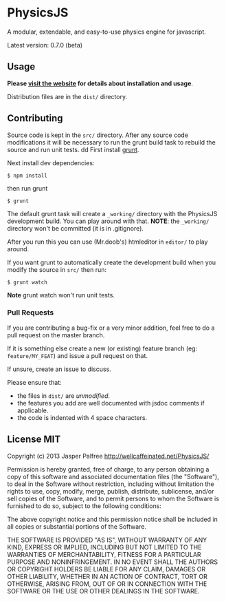 # PhysicsJS

A modular, extendable, and easy-to-use physics engine for javascript.

Latest version: 0.7.0 (beta)

## Usage

**Please [visit the website](http://wellcaffeinated.net/PhysicsJS/) for
details about installation and usage**.

Distribution files are in the `dist/` directory.

## Contributing

Source code is kept in the `src/` directory. After any source code
modifications it will be necessary to run the grunt build task to
rebuild the source and run unit tests.
dd
First install [grunt](http://gruntjs.com/).

Next install dev dependencies:

    $ npm install

then run grunt

    $ grunt

The default grunt task will create a `_working/` directory with the
PhysicsJS development build. You can play around with that.
**NOTE**: the `_working/` directory won't be committed
(it is in .gitignore).

After you run this you can use (Mr.doob's) htmleditor in `editor/` to play around.

If you want grunt to automatically create the development build
when you modify the source in `src/` then run:

    $ grunt watch

**Note** grunt watch won't run unit tests.

### Pull Requests

If you are contributing a bug-fix or a very minor addition, feel free to
do a pull request on the master branch.

If it is something else create a new (or existing) feature branch (eg: `feature/MY_FEAT`)
and issue a pull request on that.

If unsure, create an issue to discuss.

Please ensure that:

* the files in `dist/` are _unmodified_.
* the features you add are well documented with jsdoc comments if applicable.
* the code is indented with 4 space characters.

## License MIT

Copyright (c) 2013 Jasper Palfree http://wellcaffeinated.net/PhysicsJS/

Permission is hereby granted, free of charge, to any person obtaining
a copy of this software and associated documentation files (the
"Software"), to deal in the Software without restriction, including
without limitation the rights to use, copy, modify, merge, publish,
distribute, sublicense, and/or sell copies of the Software, and to
permit persons to whom the Software is furnished to do so, subject to
the following conditions:

The above copyright notice and this permission notice shall be
included in all copies or substantial portions of the Software.

THE SOFTWARE IS PROVIDED "AS IS", WITHOUT WARRANTY OF ANY KIND,
EXPRESS OR IMPLIED, INCLUDING BUT NOT LIMITED TO THE WARRANTIES OF
MERCHANTABILITY, FITNESS FOR A PARTICULAR PURPOSE AND
NONINFRINGEMENT. IN NO EVENT SHALL THE AUTHORS OR COPYRIGHT HOLDERS BE
LIABLE FOR ANY CLAIM, DAMAGES OR OTHER LIABILITY, WHETHER IN AN ACTION
OF CONTRACT, TORT OR OTHERWISE, ARISING FROM, OUT OF OR IN CONNECTION
WITH THE SOFTWARE OR THE USE OR OTHER DEALINGS IN THE SOFTWARE.
